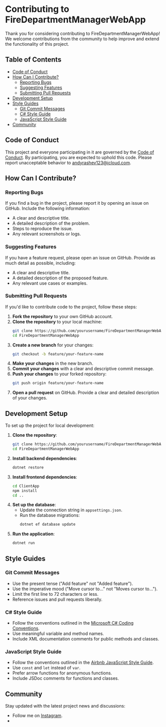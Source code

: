 # Contributing to FireDepartmentManagerWebApp

Thank you for considering contributing to FireDepartmentManagerWebApp! We welcome contributions from the community to help improve and extend the functionality of this project.

## Table of Contents

- [Code of Conduct](#code-of-conduct)
- [How Can I Contribute?](#how-can-i-contribute)
  - [Reporting Bugs](#reporting-bugs)
  - [Suggesting Features](#suggesting-features)
  - [Submitting Pull Requests](#submitting-pull-requests)
- [Development Setup](#development-setup)
- [Style Guides](#style-guides)
  - [Git Commit Messages](#git-commit-messages)
  - [C# Style Guide](#c-style-guide)
  - [JavaScript Style Guide](#javascript-style-guide)
- [Community](#community)

## Code of Conduct

This project and everyone participating in it are governed by the [Code of Conduct](CODE_OF_CONDUCT.md). By participating, you are expected to uphold this code. Please report unacceptable behavior to [andyrashev123@icloud.com](mailto:andyrashev123@icloud.com).

## How Can I Contribute?

### Reporting Bugs

If you find a bug in the project, please report it by opening an issue on GitHub. Include the following information:

- A clear and descriptive title.
- A detailed description of the problem.
- Steps to reproduce the issue.
- Any relevant screenshots or logs.

### Suggesting Features

If you have a feature request, please open an issue on GitHub. Provide as much detail as possible, including:

- A clear and descriptive title.
- A detailed description of the proposed feature.
- Any relevant use cases or examples.

### Submitting Pull Requests

If you'd like to contribute code to the project, follow these steps:

1. **Fork the repository** to your own GitHub account.
2. **Clone the repository** to your local machine:
    ```bash
    git clone https://github.com/yourusername/FireDepartmentManagerWebApp.git
    cd FireDepartmentManagerWebApp
    ```
3. **Create a new branch** for your changes:
    ```bash
    git checkout -b feature/your-feature-name
    ```
4. **Make your changes** in the new branch.
5. **Commit your changes** with a clear and descriptive commit message.
6. **Push your changes** to your forked repository:
    ```bash
    git push origin feature/your-feature-name
    ```
7. **Open a pull request** on GitHub. Provide a clear and detailed description of your changes.

## Development Setup

To set up the project for local development:

1. **Clone the repository**:
    ```bash
    git clone https://github.com/yourusername/FireDepartmentManagerWebApp.git
    cd FireDepartmentManagerWebApp
    ```
2. **Install backend dependencies**:
    ```bash
    dotnet restore
    ```
3. **Install frontend dependencies**:
    ```bash
    cd ClientApp
    npm install
    cd ..
    ```
4. **Set up the database**:
    - Update the connection string in `appsettings.json`.
    - Run the database migrations:
        ```bash
        dotnet ef database update
        ```
5. **Run the application**:
    ```bash
    dotnet run
    ```

## Style Guides

### Git Commit Messages

- Use the present tense ("Add feature" not "Added feature").
- Use the imperative mood ("Move cursor to..." not "Moves cursor to...").
- Limit the first line to 72 characters or less.
- Reference issues and pull requests liberally.

### C# Style Guide

- Follow the conventions outlined in the [Microsoft C# Coding Conventions](https://learn.microsoft.com/en-us/dotnet/csharp/fundamentals/coding-style/coding-conventions).
- Use meaningful variable and method names.
- Include XML documentation comments for public methods and classes.

### JavaScript Style Guide

- Follow the conventions outlined in the [Airbnb JavaScript Style Guide](https://github.com/airbnb/javascript).
- Use `const` and `let` instead of `var`.
- Prefer arrow functions for anonymous functions.
- Include JSDoc comments for functions and classes.

## Community

Stay updated with the latest project news and discussions:

- Follow me on [Instagram](https://www.instagram.com/_.andyy1._/).
- 
